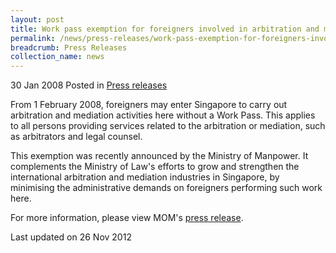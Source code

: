 ```yaml
---
layout: post
title: Work pass exemption for foreigners involved in arbitration and mediation activities in Singapore
permalink: /news/press-releases/work-pass-exemption-for-foreigners-involved-in-arbitration-and-mediation-activities-in-singapore
breadcrumb: Press Releases
collection_name: news
---
```


30 Jan 2008 Posted in [Press releases](/news/press-releases)


From 1 February 2008, foreigners may enter Singapore to carry out arbitration and mediation activities here without a Work Pass. This applies to all persons providing services related to the arbitration or mediation, such as arbitrators and legal counsel.

This exemption was recently announced by the Ministry of Manpower. It complements the Ministry of Law's efforts to grow and strengthen the international arbitration and mediation industries in Singapore, by minimising the administrative demands on foreigners performing such work here.

For more information, please view MOM's [press release](https://www.mom.gov.sg/newsroom/press-releases/2008/two-new-work-pass-categories-for-foreigners-in-singapore-on-short-term-assignments).



<p class="right-side-updated">Last updated on 26 Nov 2012</p>
